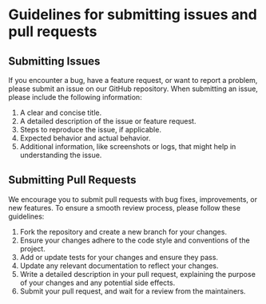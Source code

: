 # Guidelines for submitting issues and pull requests

## Submitting Issues

If you encounter a bug, have a feature request, or want to report a problem, please submit an issue on our GitHub repository. When submitting an issue, please include the following information:

1. A clear and concise title.
1. A detailed description of the issue or feature request.
1. Steps to reproduce the issue, if applicable.
1. Expected behavior and actual behavior.
1. Additional information, like screenshots or logs, that might help in understanding the issue.

## Submitting Pull Requests

We encourage you to submit pull requests with bug fixes, improvements, or new features. To ensure a smooth review process, please follow these guidelines:

1. Fork the repository and create a new branch for your changes.
1. Ensure your changes adhere to the code style and conventions of the project.
1. Add or update tests for your changes and ensure they pass.
1. Update any relevant documentation to reflect your changes.
1. Write a detailed description in your pull request, explaining the purpose of your changes and any potential side effects.
1. Submit your pull request, and wait for a review from the maintainers.

